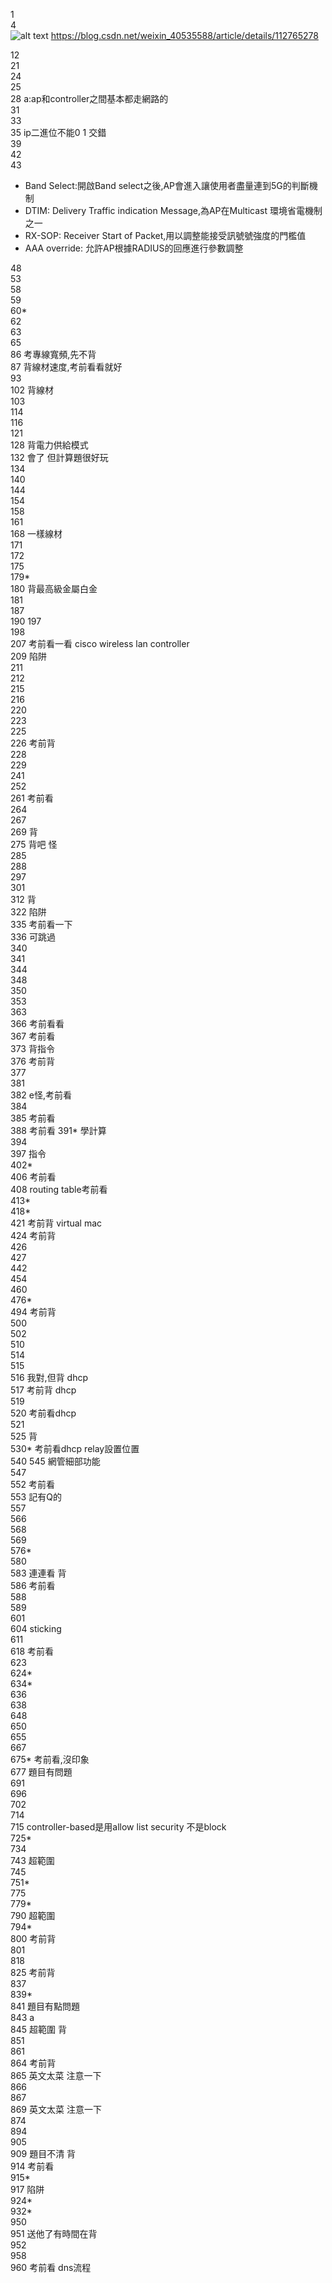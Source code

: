 1  
4  
![alt text](image.png)  https://blog.csdn.net/weixin_40535588/article/details/112765278  

12  
21  
24  
25  
28 a:ap和controller之間基本都走網路的  
31  
33  
35 ip二進位不能0 1 交錯  
39  
42  
43  
+ Band Select:開啟Band select之後,AP會進入讓使用者盡量連到5G的判斷機制  
+ DTIM: Delivery Traffic indication Message,為AP在Multicast 環境省電機制之一   
+ RX-SOP: Receiver Start of Packet,用以調整能接受訊號號強度的門檻值  
+ AAA override: 允許AP根據RADIUS的回應進行參數調整  

48  
53  
58   
59  
60*  
62  
63  
65  
86 考專線寬頻,先不背  
87 背線材速度,考前看看就好   
93  
102 背線材  
103  
114  
116  
121  
128  背電力供給模式          
132 會了 但計算題很好玩  
134  
140  
144  
154  
158  
161  
168 一樣線材  
171  
172  
175  
179*  
180 背最高級金屬白金  
181  
187  
190 
197  
198  
207 考前看一看 cisco wireless lan controller  
209 陷阱  
211  
212  
215  
216   
220  
223  
225  
226 考前背  
228  
229  
241  
252  
261 考前看   
264  
267  
269 背  
275 背吧 怪  
285  
288  
297  
301  
312 背  
322 陷阱  
335 考前看一下  
336 可跳過  
340  
341   
344   
348  
350  
353  
363  
366 考前看看  
367 考前看  
373 背指令  
376 考前背  
377   
381  
382 e怪,考前看  
384  
385 考前看  
388 考前看
391* 學計算   
394   
397 指令  
402*  
406 考前看   
408 routing table考前看    
413*  
418*   
421 考前背 virtual mac  
424 考前背  
426  
427  
442  
454  
460  
476*  
494 考前背  
500  
502  
510  
514  
515  
516 我對,但背 dhcp  
517  考前背 dhcp  
519  
520 考前看dhcp  
521  
525 背  
530* 考前看dhcp relay設置位置  
540 
545  網管細部功能  
547  
552 考前看  
553 記有Q的     
557  
566  
568  
569  
576*  
580  
583 連連看 背  
586 考前看  
588  
589  
601  
604 sticking  
611   
618 考前看  
623  
624*  
634*  
636  
638  
648  
650  
655  
667  
675*  考前看,沒印象   
677 題目有問題  
691  
696  
702  
714  
715 controller-based是用allow list security 不是block  
725*  
734  
743 超範圍  
745  
751*  
775  
779*  
790 超範圍  
794*  
800 考前背   
801   
818  
825 考前背  
837  
839*  
841 題目有點問題  
843 a  
845 超範圍 背  
851  
861  
864 考前背  
865 英文太菜 注意一下  
866  
867  
869  英文太菜 注意一下    
874   
894  
905  
909 題目不清 背  
914 考前看  
915*  
917 陷阱  
924*  
932*  
950  
951 送他了有時間在背  
952  
958  
960 考前看 dns流程  

  














